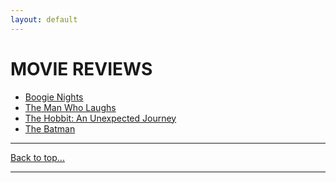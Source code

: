 ```yaml
---
layout: default
---
```

# MOVIE REVIEWS
* [Boogie Nights](boogie-nights.html)
* [The Man Who Laughs](man-who-laughs.html)
* [The Hobbit: An Unexpected Journey](hobbit-unexpected-journey.html)
* [The Batman](the-batman.html)

* * *
[Back to top...](fc.html)
* * *
